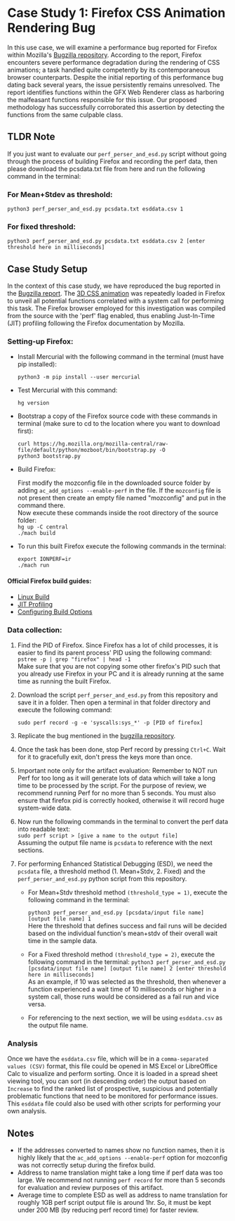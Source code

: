 # Case Study 1: Firefox CSS Animation Rendering Bug

In this use case, we will examine a performance bug reported for Firefox within Mozilla's [Bugzilla repository](https://bugzilla.mozilla.org/show_bug.cgi?id=1637586). According to the report, Firefox encounters severe performance degradation during the rendering of CSS animations; a task handled quite competently by its contemporaneous browser counterparts. Despite the initial reporting of this performance bug dating back several years, the issue persistently remains unresolved. The report identifies functions within the GFX Web Renderer class as harboring the malfeasant functions responsible for this issue. Our proposed methodology has successfully corroborated this assertion by detecting the functions from the same culpable class.

## TLDR Note
If you just want to evaluate our `perf_perser_and_esd.py` script without going through the process of building Firefox and recording the perf data, then please download the pcsdata.txt file from here and run the following command in the terminal:

### For Mean+Stdev as threshold:
`python3 perf_perser_and_esd.py pcsdata.txt esddata.csv 1`

### For fixed threshold:
`python3 perf_perser_and_esd.py pcsdata.txt esddata.csv 2 [enter threshold here in milliseconds]`


## Case Study Setup

In the context of this case study, we have reproduced the bug reported in the [Bugzilla report](https://bugzilla.mozilla.org/show_bug.cgi?id=1637586). The [3D CSS animation](https://looping-squares.superhi.com/) was repeatedly loaded in Firefox to unveil all potential functions correlated with a system call for performing this task. The Firefox browser employed for this investigation was compiled from the source with the 'perf' flag enabled, thus enabling Just-In-Time (JIT) profiling following the Firefox documentation by Mozilla.

### Setting-up Firefox:

- Install Mercurial with the following command in the terminal (must have pip installed):
  
  `python3 -m pip install --user mercurial`
  
- Test Mercurial with this command:
  
  `hg version`
  
- Bootstrap a copy of the Firefox source code with these commands in terminal (make sure to cd to the location where you want to download first):
  
  `curl https://hg.mozilla.org/mozilla-central/raw-file/default/python/mozboot/bin/bootstrap.py -O`\
  `python3 bootstrap.py`
  
- Build Firefox:

  First modify the mozconfig file in the downloaded source folder by adding `ac_add_options --enable-perf` in the file. If the `mozconfig` file is not present then create an empty file named "mozconfig" and put in the command there.\
  Now execute these commands inside the root directory of the source folder:\
  `hg up -C central`\
  `./mach build`

- To run this built Firefox execute the following commands in the terminal:

  `export IONPERF=ir`\
  `./mach run`

#### Official Firefox build guides:

- [Linux Build](https://firefox-source-docs.mozilla.org/setup/linux_build.html)
- [JIT Profiling](https://firefox-source-docs.mozilla.org/performance/jit_profiling_with_perf.html)
- [Configuring Build Options](https://firefox-source-docs.mozilla.org/setup/configuring_build_options.html)



### Data collection:

1. Find the PID of Firefox. Since Firefox has a lot of child processes, it is easier to find its parent process' PID using the following command:\
   `pstree -p | grep "firefox" | head -1`\
   Make sure that you are not copying some other firefox's PID such that you already use Firefox in your PC and it is already running at the same time as running the built Firefox.

2. Download the script `perf_perser_and_esd.py` from this repository and save it in a folder. Then open a terminal in that folder directory and execute the following command:

   `sudo perf record -g -e 'syscalls:sys_*' -p [PID of firefox]`

4. Replicate the bug mentioned in the [bugzilla repository](https://bugzilla.mozilla.org/show_bug.cgi?id=1637586).

5. Once the task has been done, stop Perf record by pressing `Ctrl+C`. Wait for it to gracefully exit, don't press the keys more than once.
   
6. Important note only for the artifact evaluation: Remember to NOT run Perf for too long as it will generate lots of data which will take a long time to be processed by the script. For the purpose of review, we recommend running Perf for no more than 5 seconds. You must also ensure that firefox pid is correctly hooked, otherwise it will record huge system-wide data.

7. Now run the following commands in the terminal to convert the perf data into readable text:\
   `sudo perf script > [give a name to the output file]`\
   Assuming the output file name is `pcsdata` to reference with the next sections.

9. For performing Enhanced Statistical Debugging (ESD), we need the `pcsdata` file, a threshold method (1. Mean+Stdv, 2. Fixed) and the `perf_perser_and_esd.py` python script from this repository.
   - For Mean+Stdv threshold method `(threshold_type = 1)`, execute the following command in the terminal:
     
     `python3 perf_perser_and_esd.py [pcsdata/input file name] [output file name] 1`\
     Here the threshold that defines success and fail runs will be decided based on the individual function's mean+stdv of their overall wait time in the sample data.
   - For a Fixed threshold method `(threshold_type = 2)`, execute the following command in the terminal:
     `python3 perf_perser_and_esd.py [pcsdata/input file name] [output file name] 2 [enter threshold here in milliseconds]`\
     As an example, if 10 was selected as the threshold, then whenever a function experienced a wait time of 10 milliseconds or higher in a system call, those runs would be considered as a fail run and vice versa.
   - For referencing to the next section, we will be using `esddata.csv` as the output file name.


### Analysis
Once we have the `esddata.csv` file, which will be in a `comma-separated values (CSV)` format, this file could be opened in MS Excel or LibreOffice Calc to visualize and perform sorting. Once it is loaded in a spread sheet viewing tool, you can sort (in descending order) the output based on `Increase` to find the ranked list of prospective, suspicious and potentially problematic functions that need to be monitored for performance issues. This `esddata` file could also be used with other scripts for performing your own analysis.

## Notes
- If the addresses converted to names show no function names, then it is highly likely that the `ac_add_options --enable-perf` option for mozconfig was not correctly setup during the firefox build.
- Address to name translation might take a long time if perf data was too large. We recommend not running `perf record` for more than 5 seconds for evaluation and review purposes of this artifact.
- Average time to complete ESD as well as address to name translation for roughly 1GB perf script output file is around 1hr. So, it must be kept under 200 MB (by reducing perf record time) for faster review.
